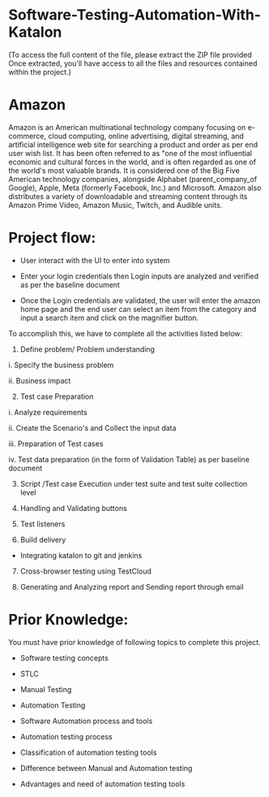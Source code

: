 # Software-Testing-Automation-With-Katalon
(To access the full content of the file, please extract the ZIP file provided
 Once extracted, you'll have access to all the files and resources contained within the project.)

# Amazon
Amazon is an American multinational technology company focusing on e-commerce, cloud computing, online advertising, digital streaming, and artificial intelligence web site for searching a product and order as per end user wish list. It has been often referred to as "one of the most influential economic and cultural forces in the world, and is often regarded as one of the world's most valuable brands. It is considered one of the Big Five  American technology companies, alongside Alphabet (parent_company_of Google), Apple, Meta (formerly Facebook, Inc.) and Microsoft. Amazon also distributes a variety of downloadable and streaming content through its Amazon Prime Video, Amazon Music, Twitch, and Audible units.

# Project flow:

* User interact with the UI to enter into system

* Enter your login credentials then Login inputs are analyzed and verified as per the baseline document

* Once the Login credentials are validated, the user will enter the amazon home page and the end user can select an item from the category and input a search item and click on the magnifier button.

To accomplish this, we have to complete all the activities listed below:

1. Define problem/ Problem understanding

i. Specify the business problem

ii. Business impact 

2. Test case Preparation

i. Analyze requirements

ii. Create the Scenario's and Collect the input data

iii. Preparation of Test cases

iv. Test data preparation (in the form of Validation Table) as per baseline document

3. Script /Test case Execution under test suite and test suite collection level 

4. Handling  and Validating buttons

5. Test listeners

6. Build delivery

* Integrating katalon to git and jenkins

7. Cross-browser testing using TestCloud

8. Generating and Analyzing report and Sending report through email

# Prior Knowledge:

 You must  have prior knowledge of following topics to complete this project.

* Software testing concepts

* STLC	

* Manual Testing

* Automation Testing

* Software Automation process and tools 

* Automation testing process

* Classification of  automation testing tools

* Difference between Manual and Automation testing

* Advantages and need of automation testing tools
  
